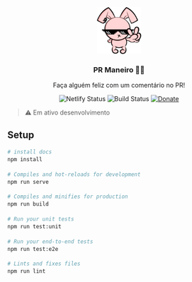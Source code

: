 <p align="center">
  <img src="src/assets/icon.png" width="100" />
  <h3 align="center">PR Maneiro 👍🏻</h3>
  <p align="center">Faça alguém feliz com um comentário no PR!</p>
  <p align="center">
    <img src="https://api.netlify.com/api/v1/badges/6c6af1cf-6b77-41cf-90cb-5060b5abbd79/deploy-status" alt="Netlify Status">
    <img src="https://travis-ci.org/IgorHalfeld/pr-maneiro.svg?branch=master" alt="Build Status">
    <a href="http://picpay.me/igorhalfeld">
      <img src="https://img.shields.io/badge/donate-picpay-green.svg" alt="Donate">
    </a>
  </p>
</p>

> ⚠️  Em ativo desenvolvimento

## Setup

```sh
# install docs
npm install

# Compiles and hot-reloads for development
npm run serve

# Compiles and minifies for production
npm run build

# Run your unit tests
npm run test:unit

# Run your end-to-end tests
npm run test:e2e

# Lints and fixes files
npm run lint
```
